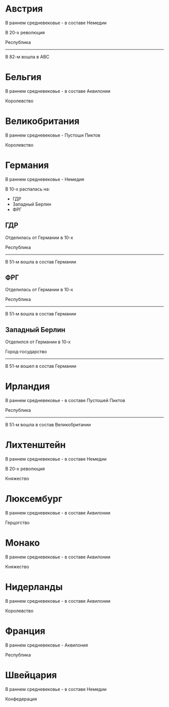 # Австрия

В раннем средневековье - в составе Немедии

В 20-х революция

Республика

----

В 82-м вошла в АВС

# Бельгия

В раннем средневековье - в составе Аквилонии

Королевство

# Великобритания

В раннем средневековье - Пустоши Пиктов

Королевство

# Германия

В раннем средневековье - Немедия

В 10-х распалась на:

*   ГДР
*   Западный Берлин
*   ФРГ

## ГДР

Отделилась от Германии в 10-х

Республика

----

В 51-м вошла в состав Германии

## ФРГ

Отделилась от Германии в 10-х

Республика

----

В 51-м вошла в состав Германии

## Западный Берлин

Отделился от Германии в 10-х

Город-государство

----

В 51-м вошел в состав Германии

# Ирландия

В раннем средневековье - в составе Пустошей Пиктов

Республика

----

В 51-м вошла в состав Великобритании

# Лихтенштейн

В раннем средневековье - в составе Немедии

В 20-х революция

Княжество

# Люксембург

В раннем средневековье - в составе Аквилонии

Герцогство

# Монако

В раннем средневековье - в составе Аквилонии

Княжество

# Нидерланды

В раннем средневековье - в составе Аквилонии

Королевство

# Франция

В раннем средневековье - Аквилония

Республика

# Швейцария

В раннем средневековье - в составе Немедии

Конфедерация
